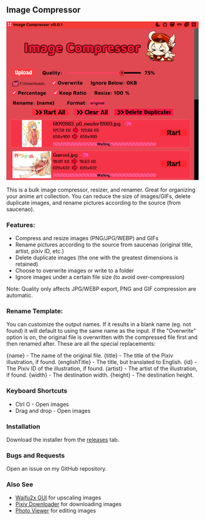 ## Image Compressor

<img src="assets/images/readme.png">

This is a bulk image compressor, resizer, and renamer. Great for organizing your anime art collection. You can reduce the size of images/GIFs, delete duplicate images, and rename pictures according to the source (from saucenao).

### Features:
- Compress and resize images (PNG/JPG/WEBP) and GIFs
- Rename pictures according to the source from saucenao (original title, artist, pixiv ID, etc.)
- Delete duplicate images (the one with the greatest dimensions is retained)
- Choose to overwrite images or write to a folder
- Ignore images under a certain file size (to avoid over-compression)

Note: Quality only affects JPG/WEBP export, PNG and GIF compression are automatic.

### Rename Template:
You can customize the output names. If it results in a blank name (eg. not found) it will default to using the same name as the input. If the "Overwrite" option is on, the original file is overwritten with the compressed file first and then renamed after. These are all the special replacements:

{name} - The name of the original file.
{title} - The title of the Pixiv illustration, if found.
{englishTitle} - The title, but translated to English.
{id} - The Pixiv ID of the illustration, if found.
{artist} - The artist of the illustration, if found.
{width} - The destination width.
{height} - The destination height.

### Keyboard Shortcuts
- Ctrl O - Open images
- Drag and drop - Open images

### Installation

Download the installer from the [releases](https://github.com/Tenpi/Image-Compressor/releases) tab.

### Bugs and Requests

Open an issue on my GitHub repository. 

### Also See

- [Waifu2x GUI](https://github.com/Tenpi/Waifu2x-GUI) for upscaling images
- [Pixiv Downloader](https://github.com/Tenpi/Pixiv-Downloader) for downloading images
- [Photo Viewer](https://github.com/Tenpi/Photo-Viewer) for editing images
